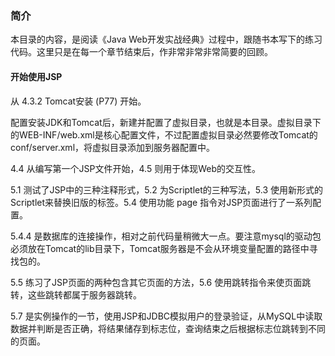 ### 简介

本目录的内容，是阅读《Java Web开发实战经典》过程中，跟随书本写下的练习代码。这里只是在每一个章节结束后，作非常非常非常简要的回顾。

#### 开始使用JSP

从 4.3.2 Tomcat安装 (P77) 开始。

配置安装JDK和Tomcat后，新建并配置了虚拟目录，也就是本目录。虚拟目录下的WEB-INF/web.xml是核心配置文件，不过配置虚拟目录必然要修改Tomcat的conf/server.xml，将虚拟目录添加到服务器配置中。

4.4 从编写第一个JSP文件开始，4.5 则用于体现Web的交互性。

5.1 测试了JSP中的三种注释形式，5.2 为Scriptlet的三种写法，5.3 使用新形式的Scriptlet来替换旧版的标签。5.4 使用功能 page 指令对JSP页面进行了一系列配置。

5.4.4 是数据库的连接操作，相对之前代码量稍微大一点。要注意mysql的驱动包必须放在Tomcat的lib目录下，Tomcat服务器是不会从环境变量配置的路径中寻找包的。

5.5 练习了JSP页面的两种包含其它页面的方法，5.6 使用跳转指令来使页面跳转，这些跳转都属于服务器跳转。

5.7 是实例操作的一节，使用JSP和JDBC模拟用户的登录验证，从MySQL中读取数据并判断是否正确，将结果储存到标志位，查询结束之后根据标志位跳转到不同的页面。